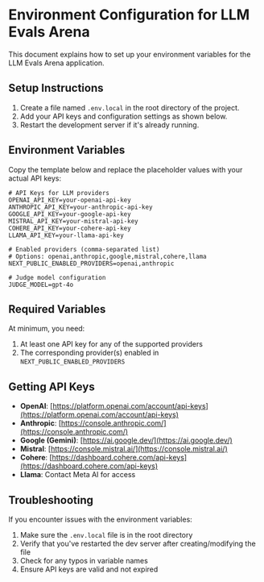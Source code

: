 # Environment Configuration for LLM Evals Arena

This document explains how to set up your environment variables for the LLM Evals Arena application.

## Setup Instructions

1. Create a file named `.env.local` in the root directory of the project.
2. Add your API keys and configuration settings as shown below.
3. Restart the development server if it's already running.

## Environment Variables

Copy the template below and replace the placeholder values with your actual API keys:

```
# API Keys for LLM providers
OPENAI_API_KEY=your-openai-api-key
ANTHROPIC_API_KEY=your-anthropic-api-key
GOOGLE_API_KEY=your-google-api-key
MISTRAL_API_KEY=your-mistral-api-key
COHERE_API_KEY=your-cohere-api-key
LLAMA_API_KEY=your-llama-api-key

# Enabled providers (comma-separated list)
# Options: openai,anthropic,google,mistral,cohere,llama
NEXT_PUBLIC_ENABLED_PROVIDERS=openai,anthropic

# Judge model configuration
JUDGE_MODEL=gpt-4o
```

## Required Variables

At minimum, you need:

1. At least one API key for any of the supported providers
2. The corresponding provider(s) enabled in `NEXT_PUBLIC_ENABLED_PROVIDERS`

## Getting API Keys

- **OpenAI**: [https://platform.openai.com/account/api-keys](https://platform.openai.com/account/api-keys)
- **Anthropic**: [https://console.anthropic.com/](https://console.anthropic.com/)
- **Google (Gemini)**: [https://ai.google.dev/](https://ai.google.dev/)
- **Mistral**: [https://console.mistral.ai/](https://console.mistral.ai/)
- **Cohere**: [https://dashboard.cohere.com/api-keys](https://dashboard.cohere.com/api-keys)
- **Llama**: Contact Meta AI for access

## Troubleshooting

If you encounter issues with the environment variables:

1. Make sure the `.env.local` file is in the root directory
2. Verify that you've restarted the dev server after creating/modifying the file
3. Check for any typos in variable names
4. Ensure API keys are valid and not expired
